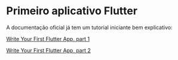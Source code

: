 # Primeiro aplicativo Flutter

A documentação oficial já tem um tutorial iniciante bem explicativo:

[Write Your First Flutter App, part 1](https://codelabs.developers.google.com/codelabs/first-flutter-app-pt1)

[Write Your First Flutter App, part 2](https://codelabs.developers.google.com/codelabs/first-flutter-app-pt2)